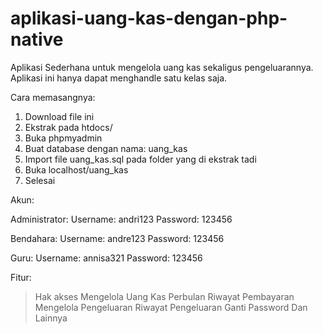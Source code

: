 # aplikasi-uang-kas-dengan-php-native
Aplikasi Sederhana untuk mengelola uang kas sekaligus pengeluarannya. 
Aplikasi ini hanya dapat menghandle satu kelas saja.

Cara memasangnya:
1. Download file ini
2. Ekstrak pada htdocs/
3. Buka phpmyadmin
4. Buat database dengan nama: uang_kas
5. Import file uang_kas.sql pada folder yang di ekstrak tadi
6. Buka localhost/uang_kas
7. Selesai

Akun:

Administrator:
Username: andri123
Password: 123456

Bendahara:
Username: andre123
Password: 123456

Guru:
Username: annisa321
Password: 123456

Fitur:
> Hak akses
> Mengelola Uang Kas Perbulan
> Riwayat Pembayaran
> Mengelola Pengeluaran
> Riwayat Pengeluaran
> Ganti Password
> Dan Lainnya
